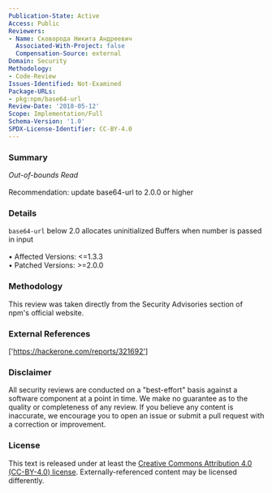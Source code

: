 ```yaml
---
Publication-State: Active
Access: Public
Reviewers:
- Name: Сковорода Никита Андреевич
  Associated-With-Project: false
  Compensation-Source: external
Domain: Security
Methodology:
- Code-Review
Issues-Identified: Not-Examined
Package-URLs:
- pkg:npm/base64-url
Review-Date: '2018-05-12'
Scope: Implementation/Full
Schema-Version: '1.0'
SPDX-License-Identifier: CC-BY-4.0
---
```

### Summary
*Out-of-bounds Read*<br><br>Recommendation: update base64-url to 2.0.0 or higher
### Details
`base64-url` below 2.0 allocates uninitialized Buffers when number is passed in input
<br><br>• Affected Versions: <=1.3.3
<br>• Patched Versions: >=2.0.0
### Methodology
This review was taken directly from the Security Advisories section of npm's official website.
### External References
['https://hackerone.com/reports/321692']
### Disclaimer
All security reviews are conducted on a "best-effort" basis against a software component at a point in time. We make no guarantee as to the quality or completeness of any review. If you believe any content is inaccurate, we encourage you to open an issue or submit a pull request with a correction or improvement.
### License
This text is released under at least the [Creative Commons Attribution 4.0 (CC-BY-4.0) license](https://creativecommons.org/licenses/by/4.0/legalcode.txt). Externally-referenced content may be licensed differently.
